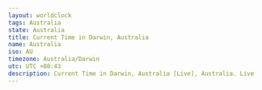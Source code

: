 ```yaml
---
layout: worldclock
tags: Australia
state: Australia
title: Current Time in Darwin, Australia
name: Australia
iso: AU
timezone: Australia/Darwin
utc: UTC +08:43
description: Current Time in Darwin, Australia [Live], Australia. Live update now time in Darwin, timezone Australia/Darwin, UTC +08:43, Country ISO code & Current Local Time.
---
```


